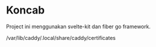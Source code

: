 # Koncab
 
 Project ini menggunakan svelte-kit dan fiber go framework.

 

 /var/lib/caddy/.local/share/caddy/certificates